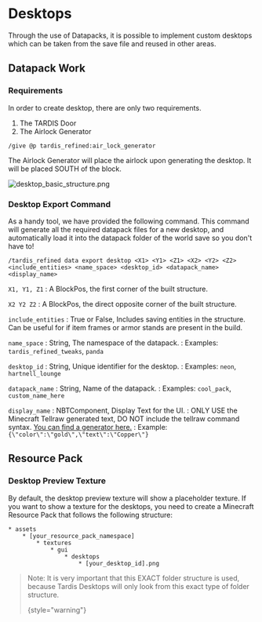 # Desktops

Through the use of Datapacks, it is possible to implement custom desktops which can be taken from the save file and reused in other areas.

## Datapack Work


### Requirements
In order to create desktop, there are only two requirements.

1. The TARDIS Door
2. The Airlock Generator

```
/give @p tardis_refined:air_lock_generator
```

The Airlock Generator will place the airlock upon generating the desktop. It will be placed SOUTH of the block.

![desktop_basic_structure.png](desktop_basic_structure.png)


### Desktop Export Command

As a handy tool, we have provided the following command. This command will generate all the required datapack files for a new desktop, and automatically load it into the datapack folder of the world save so you don't have to!

```
/tardis_refined data export desktop <X1> <Y1> <Z1> <X2> <Y2> <Z2> <include_entities> <name_space> <desktop_id> <datapack_name> <display_name>
```

``X1, Y1, Z1``
: A BlockPos, the first corner of the built structure.

``X2 Y2 Z2``
: A BlockPos, the direct opposite corner of the built structure.

``include_entities``
: True or False, Includes saving entities in the structure. Can be useful for if item frames or armor stands are present in the build.

``name_space``
: String, The namespace of the datapack.
: Examples: ``tardis_refined_tweaks``, ``panda``

``desktop_id``
: String, Unique identifier for the desktop.
: Examples: ``neon``, ``hartnell_lounge``

``datapack_name``
: String, Name of the datapack.
: Examples: ``cool_pack``, ``custom_name_here``

``display_name``
: NBTComponent, Display Text for the UI.
: ONLY USE the Minecraft Tellraw generated text, DO NOT include the tellraw command syntax. <a href="https://www.minecraftjson.com/">You can find a generator here.</a>
: Example: ``{\"color\":\"gold\",\"text\":\"Copper\"}``

## Resource Pack
### Desktop Preview Texture
By default, the desktop preview texture will show a placeholder texture. If you want to show a texture for the desktops, you need to create a Minecraft Resource Pack that follows the following structure:

```
* assets
    * [your_resource_pack_namespace]
        * textures
            * gui
                * desktops
                    * [your_desktop_id].png
```

>Note: It is very important that this EXACT folder structure is used, because Tardis Desktops will only look from this exact type of folder structure.
> 
> {style="warning"}
